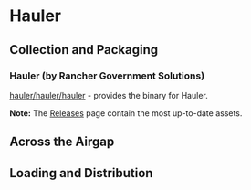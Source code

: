 # Hauler

## Collection and Packaging

### Hauler (by Rancher Government Solutions)

[hauler/hauler/hauler](https://rancher-airgap.s3.amazonaws.com/0.7.1/hauler/hauler/hauler) - provides the binary for Hauler.

**Note:** The [Releases](https://github.com/zackbradys/rancher-airgap/releases) page contain the most up-to-date assets.

## Across the Airgap

## Loading and Distribution